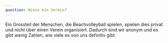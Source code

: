 ```yaml
---
question: Wieso ein Verein?
---
```


Ein Grossteil der Menschen, die Beachvolleyball spielen, spielen dies privat und nicht über einen Verein organisiert. Dadurch sind wir anonym und es gibt wenig Zahlen, wie viele es von uns definitiv gibt.